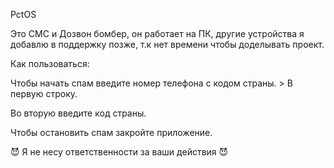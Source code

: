 PctOS

Это СМС и Дозвон бомбер, он работает на ПК, другие устройства я добавлю в поддержку позже, т.к нет времени чтобы доделывать проект. 

Как пользоваться:

Чтобы начать спам введите номер телефона с кодом страны. > В первую строку.

Во вторую введите код страны. 

Чтобы остановить спам закройте приложение.

 

😈 Я не несу ответственности за ваши действия 😈

